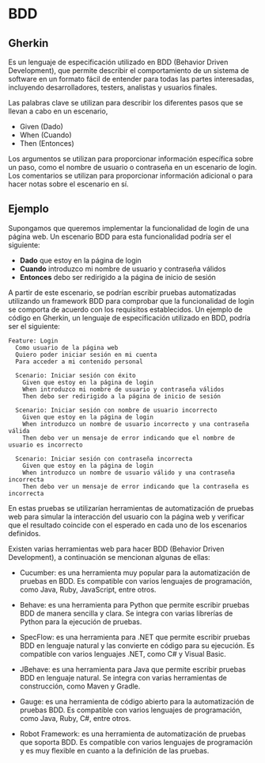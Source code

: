 # BDD
## Gherkin 
Es un lenguaje de especificación utilizado en BDD (Behavior Driven Development), que permite describir el comportamiento de un sistema de software en un formato fácil de entender para todas las partes interesadas, incluyendo desarrolladores, testers, analistas y usuarios finales.

Las palabras clave se utilizan para describir los diferentes pasos que se llevan a cabo en un escenario, 
- Given (Dado)
- When (Cuando) 
- Then (Entonces)

Los argumentos se utilizan para proporcionar información específica sobre un paso, como el nombre de usuario o contraseña en un escenario de login. Los comentarios se utilizan para proporcionar información adicional o para hacer notas sobre el escenario en sí.

## Ejemplo

Supongamos que queremos implementar la funcionalidad de login de una página web. Un escenario BDD para esta funcionalidad podría ser el siguiente:

- **Dado** que estoy en la página de login
- **Cuando** introduzco mi nombre de usuario y contraseña válidos
- **Entonces** debo ser redirigido a la página de inicio de sesión

A partir de este escenario, se podrían escribir pruebas automatizadas utilizando un framework BDD para comprobar que la funcionalidad de login se comporta de acuerdo con los requisitos establecidos. Un ejemplo de código en Gherkin, un lenguaje de especificación utilizado en BDD, podría ser el siguiente:
```
Feature: Login
  Como usuario de la página web
  Quiero poder iniciar sesión en mi cuenta
  Para acceder a mi contenido personal

  Scenario: Iniciar sesión con éxito
    Given que estoy en la página de login
    When introduzco mi nombre de usuario y contraseña válidos
    Then debo ser redirigido a la página de inicio de sesión

  Scenario: Iniciar sesión con nombre de usuario incorrecto
    Given que estoy en la página de login
    When introduzco un nombre de usuario incorrecto y una contraseña válida
    Then debo ver un mensaje de error indicando que el nombre de usuario es incorrecto

  Scenario: Iniciar sesión con contraseña incorrecta
    Given que estoy en la página de login
    When introduzco un nombre de usuario válido y una contraseña incorrecta
    Then debo ver un mensaje de error indicando que la contraseña es incorrecta
 ```

En estas pruebas se utilizarían herramientas de automatización de pruebas web para simular la interacción del usuario con la página web y verificar que el resultado coincide con el esperado en cada uno de los escenarios definidos.

Existen varias herramientas web para hacer BDD (Behavior Driven Development), a continuación se mencionan algunas de ellas:

- Cucumber: es una herramienta muy popular para la automatización de pruebas en BDD. Es compatible con varios lenguajes de programación, como Java, Ruby, JavaScript, entre otros.

- Behave: es una herramienta para Python que permite escribir pruebas BDD de manera sencilla y clara. Se integra con varias librerías de Python para la ejecución de pruebas.

- SpecFlow: es una herramienta para .NET que permite escribir pruebas BDD en lenguaje natural y las convierte en código para su ejecución. Es compatible con varios lenguajes .NET, como C# y Visual Basic.

- JBehave: es una herramienta para Java que permite escribir pruebas BDD en lenguaje natural. Se integra con varias herramientas de construcción, como Maven y Gradle.

- Gauge: es una herramienta de código abierto para la automatización de pruebas BDD. Es compatible con varios lenguajes de programación, como Java, Ruby, C#, entre otros.

- Robot Framework: es una herramienta de automatización de pruebas que soporta BDD. Es compatible con varios lenguajes de programación y es muy flexible en cuanto a la definición de las pruebas.

